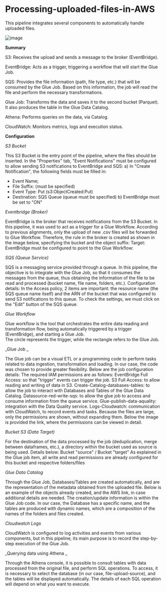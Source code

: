 # Processing-uploaded-files-in-AWS
This pipeline integrates several components to automatically handle uploaded files.

![image](https://github.com/user-attachments/assets/fce59c38-d759-43d3-9bed-2aeb0c5b9f73)

**Summary**

S3: Receives the upload and sends a message to the broker (EventBridge).

EventBridge: Acts as a trigger, triggering a workflow that will start the Glue Job.

SQS: Provides the file information (path, file type, etc.) that will be consumed by the Glue Job. Based on this information, the job will read the file and perform the necessary transformations.

Glue Job: Transforms the data and saves it to the second bucket (Parquet). It also produces the table in the Glue Data Catalog.

Athena: Performs queries on the data, via Catalog.

CloudWatch: Monitors metrics, logs and execution status.

**Configuration**

_S3 Bucket_

This S3 Bucket is the entry point of the pipeline, where the files should be inserted. 
In the "Properties" tab, "Event Notifications" must be configured to allow sending S3 notifications to EventBridge and SQS: 
a) In "Create Notification", the following fields must be filled in: 
- Event Name; 
- File Suffix: (must be specified) 
- Event Type: Put (s3:ObjectCreated:Put) 
- Destination: SQS Queue (queue must be specified) 
b) EventBridge must be set to "ON" 

_Eventbridge (Broker)_ 

EventBridge is the broker that receives notifications from the S3 Bucket. In this pipeline, it was used to act as a trigger for a Glue Workflow. 
According to previous alignments, only the upload of new .csv files will be forwarded to Glue Workflow. Therefore, the rule in the broker is created as shown in the image below, specifying the bucket and the object suffix:
Target: EventBridge must be configured to point to the Glue Workflow: 

_SQS (Queue Service)_

SQS is a messaging service provided through a queue. In this pipeline, the objective is to integrate with the Glue Job, so that it consumes the messages from the queue, thus obtaining the information of the file to be read and processed (bucket name, file name, folders, etc.). 
Configuration details: 
In the Access policy, 2 items are important: the resource name (the SQS queue name itself) and the ARN of the bucket that was configured to send S3 notifications to this queue. To check the settings, we must click on the "Edit" button of the SQS queue. 

_Glue Workflow_

Glue workflow is the tool that orchestrates the entire data reading and transformation flow, being automatically triggered by a trigger (EventBridge), and starting a Glue Job.  
The circle represents the trigger, while the rectangle refers to the Glue Job.

_Glue Job _

The Glue job can be a visual ETL or a programming code to perform tasks related to data ingestion, transformation and loading. In our case, the code was chosen to provide greater flexibility. Below are the job configuration details: 
The required IAM permissions are as follows: 
EventBridge Full Access: so that "trigger" events can trigger the job. 
S3 Full Access: to allow reading and writing of data in S3. 
Create-Catalog-databases-tables: to allow the job to interact with Databases and Tables of the Glue Data Catalog. Datasource-red-write-sqs: to allow the glue job to access and consume information from the queue service. Glue-publish-data-aquality: integration with the Data Quality service. 
Logs-Cloudwatch: communication with CloudWatch, to record events and tasks. 
Because the files are large, only the permissions are shown, without expanding them. Below the image is provided the link, where the permissions can be viewed in detail.

_Bucket S3 (Data Target)_

For the destination of the data processed by the job (deduplication, merge between dataframes, etc.), a directory within the bucket used as source is being used. Details below: 
Bucket "source" / Bucket "target"
As explained in the Glue job item, all write and read permissions are already configured for this bucket and respective folders/files 

_Glue Data Catalog_

Through the Glue Job, Databases/Tables are created automatically, and are the representation of the metadata obtained from the uploaded file. 
Below is an example of the objects already created, and the AWS link, in case additional details are needed. The creation/update information is within the Glue Job code. 
In our case, the Database has a specific name, and the tables are produced with dynamic names, which are a composition of the names of the folders and files created.

_Cloudwatch Logs_

CloudWatch is configured to log activities and events from various components, but in this pipeline, its main purpose is to record the step-by-step execution of the Glue Job. 

_Querying data using Athena _

Through the Athena console, it is possible to consult tables with data processed from the original file, and perform SQL operations. 
To access, it is necessary to select the database (in our case, file-upload-source), and the tables will be displayed automatically. 
The details of each SQL operation will depend on what you want to execute.
